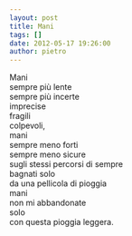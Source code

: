 ```yaml
---
layout: post
title: Mani
tags: []
date: 2012-05-17 19:26:00
author: pietro
---
```

Mani<br/>sempre più lente<br/>sempre più incerte<br/>imprecise<br/>fragili<br/>colpevoli,<br/>mani<br/>sempre meno forti<br/>sempre meno sicure<br/>sugli stessi percorsi di sempre<br/>bagnati solo<br/>da una pellicola di pioggia<br/>mani<br/>non mi abbandonate<br/>solo<br/>con questa pioggia leggera.<br/>
